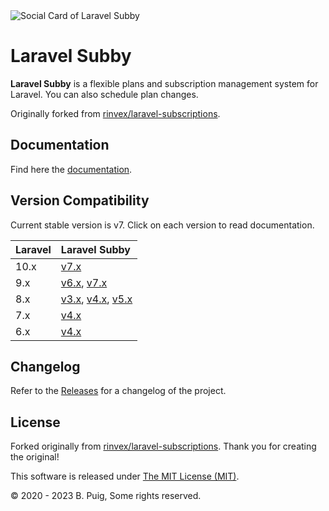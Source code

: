 <img src="https://repository-images.githubusercontent.com/312531331/83fd5e80-9ec8-11eb-9b6a-210d761a536e" alt="Social Card of Laravel Subby">

# Laravel Subby

**Laravel Subby** is a flexible plans and subscription management system for Laravel. You can also schedule plan
changes.

Originally forked from [rinvex/laravel-subscriptions](https://github.com/rinvex/laravel-subscriptions).

## Documentation
Find here the [documentation](https://bpuig.github.io/laravel-subby/).

## Version Compatibility

Current stable version is v7. Click on each version to read documentation.

| Laravel | Laravel Subby                                                                                                                                                 |
|:--------|:--------------------------------------------------------------------------------------------------------------------------------------------------------------|
| 10.x    | [v7.x](https://bpuig.github.io/laravel-subby/v7.x/)                                                                                                                                                               |
| 9.x     | [v6.x](https://bpuig.github.io/laravel-subby/v6.x/), [v7.x](https://bpuig.github.io/laravel-subby/v7.x/)                                                      |
| 8.x     | [v3.x](https://bpuig.github.io/laravel-subby/v3.x/), [v4.x](https://bpuig.github.io/laravel-subby/v4.x/), [v5.x](https://bpuig.github.io/laravel-subby/v5.x/) |
| 7.x     | [v4.x](https://bpuig.github.io/laravel-subby/v4.x/)                                                                                                           |
| 6.x     | [v4.x](https://bpuig.github.io/laravel-subby/v4.x/)                                                                                                           |

## Changelog

Refer to the [Releases](https://github.com/bpuig/laravel-subby/releases) for a changelog of the project.

## License

Forked originally from [rinvex/laravel-subscriptions](https://github.com/rinvex/laravel-subscriptions). Thank you for
creating the original!

This software is released under [The MIT License (MIT)](LICENSE).

&copy; 2020 - 2023 B. Puig, Some rights reserved.



